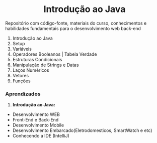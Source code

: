 <h1 align="center">Introdução ao Java</h1>

Repositório com código-fonte, materiais do curso, conhecimentos e habilidades fundamentais para o desenvolvimento web back-end

1. Introdução ao Java
2. Setup
3. Variáveis
4. Operadores Booleanos | Tabela Verdade
5. Estruturas Condicionais
6. Manipulação de Strings e Datas
7. Laços Numéricos
8. Vetores
9. Funções

### Aprendizados

1. **Introdução ao Java:**

- Desenvolvimento WEB
- Front-End e Back-End
- Desenvolvimento Mobile
- Desenvolvimento Embarcado(Eletrodomesticos, SmartWatch e etc)
- Conhecendo a IDE (IntelliJ)
